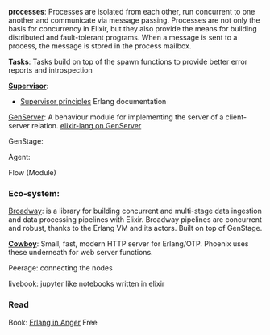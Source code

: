 


**processes**: Processes are isolated from each other, run concurrent to one another and communicate via message passing. Processes are not only the basis for concurrency in Elixir, but they also provide the means for building distributed and fault-tolerant programs. When a message is sent to a process, the message is stored in the process mailbox.

**Tasks**: Tasks build on top of the spawn functions to provide better error reports and introspection 

**[Supervisor](https://hexdocs.pm/elixir/Supervisor.html)**:
- [Supervisor principles](https://erlang.org/documentation/doc-4.9.1/doc/design_principles/sup_princ.html) Erlang documentation

[GenServer](https://hexdocs.pm/elixir/GenServer.html): A behaviour module for implementing the server of a client-server relation. 
[elixir-lang on GenServer](https://elixir-lang.org/getting-started/mix-otp/genserver.html)

GenStage: 

Agent:

Flow
(Module)

### Eco-system:

[Broadway](https://hexdocs.pm/broadway/introduction.html): is a library for building concurrent and multi-stage data ingestion and data processing pipelines with Elixir. Broadway pipelines are concurrent and robust, thanks to the Erlang VM and its actors. Built on top of GenStage.

**[Cowboy](https://github.com/ninenines/cowboy)**: Small, fast, modern HTTP server for Erlang/OTP. Phoenix uses these underneath for web server functions.

Peerage: connecting the nodes

livebook: jupyter like notebooks written in elixir

### Read
Book: [Erlang in Anger](https://www.erlang-in-anger.com/) Free
